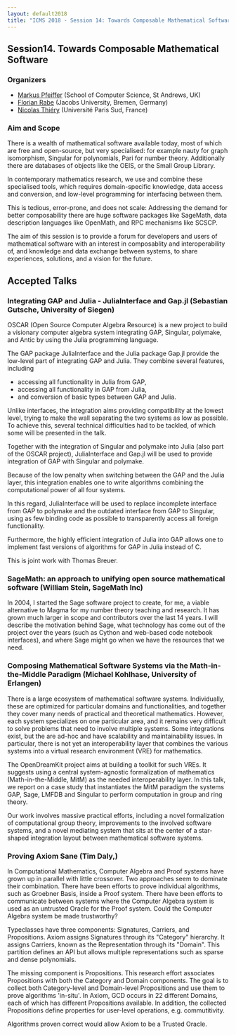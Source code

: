 ```yaml
---
layout: default2018
title: "ICMS 2018 - Session 14: Towards Composable Mathematical Software"
---
```

## Session14. Towards Composable Mathematical Software

### Organizers

*   [Markus Pfeiffer](mailto:markus.pfeiffer@st-andrews.ac.uk) (School of Computer Science, St Andrews, UK)
*   [Florian Rabe](mailto:f.rabe@jacobs-university.de) (Jacobs University, Bremen, Germany)
*   [Nicolas Thiéry](mailto:Nicolas.Thiery@u-psud.fr) (Université Paris Sud, France)


### Aim and Scope

There is a wealth of mathematical software available today, most of which are
  free and open-source, but very specialised: for example nauty for graph
  isomorphism, Singular for polynomials, Pari for number theory. Additionally
  there are databases of objects like the OEIS, or the Small Group Library.
  
  In contemporary mathematics research, we use and combine these specialised
  tools, which requires domain-specific knowledge, data access and conversion,
  and low-level programming for interfacing between them.

  This is tedious, error-prone, and does not scale: Addressing the demand for
  better composability there are huge software packages like SageMath, data
  description languages like OpenMath, and RPC mechanisms like SCSCP.

  The aim of this session is to provide a forum for developers and users of
  mathematical software with an interest in composablity and interoperability of,
  and knowledge and data exchange between systems, to share experiences, solutions,
  and a vision for the future.

## Accepted Talks

### Integrating GAP and Julia - JuliaInterface and Gap.jl (Sebastian Gutsche, University of Siegen)

OSCAR (Open Source Computer Algebra Resource) is a new project to build a
visionary computer algebra system integrating GAP, Singular, polymake, and Antic
by using the Julia programming language.

The GAP package JuliaInterface and the Julia package Gap.jl provide the
low-level part of integrating GAP and Julia. They combine several features,
including
* accessing all functionality in Julia from GAP,
* accessing all functionality in GAP from Julia,
* and conversion of basic types between GAP and Julia.

Unlike interfaces, the integration aims providing compatibility at the lowest
level, trying to make the wall separating the two systems as low as possible. To
achieve this, several technical difficulties had to be tackled, of which some
will be presented in the talk.

Together with the integration of Singular and polymake into Julia (also part of
the OSCAR project), JuliaInterface and Gap.jl will be used to provide
integration of GAP with Singular and polymake.

Because of the low penalty when switching between the GAP and the Julia layer,
this integration enables one to write algorithms combining the computational
power of all four systems.

In this regard, JuliaInterface will be used to replace incomplete interface from
GAP to polymake and the outdated interface from GAP to Singular, using as few
binding code as possible to transparently access all foreign functionality.

Furthermore, the highly efficient integration of Julia into GAP allows one to
implement fast versions of algorithms for GAP in Julia instead of C.

This is joint work with Thomas Breuer.

### SageMath: an approach to unifying open source mathematical software (William Stein, SageMath Inc)

In 2004, I started the Sage software project to create, for me,
a viable alternative to Magma for my number theory teaching and research.
It has grown much larger in scope and contributors over the last 14 years.
I will describe the motivation behind Sage, what technology has come out of
the project over the years (such as Cython and web-based code notebook
interfaces), and where Sage might go when we have the resources that we need.

### Composing Mathematical Software Systems via the Math-in-the-Middle Paradigm (Michael Kohlhase, University of Erlangen)

There is a large ecosystem of mathematical software systems. Individually, these
are optimized for particular domains and functionalities, and together they
cover many needs of practical and theoretical mathematics. However, each system
specializes on one particular area, and it remains very difficult to solve
problems that need to involve multiple systems. Some integrations exist, but the
are ad-hoc and have scalability and maintainability issues. In particular, there
is not yet an interoperability layer that combines the various systems into a
virtual research environment (VRE) for mathematics.
  
The OpenDreamKit project aims at building a toolkit for such VREs. It suggests
using a central system-agnostic formalization of mathematics
(Math-in-the-Middle, MitM) as the needed interoperability layer. In this talk,
we report on a case study that instantiates the MitM paradigm the systems GAP,
Sage, LMFDB and Singular to perform computation in group and ring theory.
  
Our work involves massive practical efforts, including a novel formalization of
computational group theory, improvements to the involved software systems, and a
novel mediating system that sits at the center of a star-shaped integration
layout between mathematical software systems.

### Proving Axiom Sane (Tim Daly,)

In Computational Mathematics, Computer Algebra and Proof systems have grown up
in parallel with little crossover. Two approaches seem to dominate their
combination. There have been efforts to prove individual algorithms, such as
Groebner Basis, inside a Proof system. There have been efforts to communicate
between systems where the Computer Algebra system is used as an untrusted Oracle
for the Proof system. Could the Computer Algebra system be made trustworthy?

Typeclasses have three components: Signatures, Carriers, and Propositions. Axiom
assigns Signatures through its "Category" hierarchy. It assigns Carriers, known
as the Representation through its "Domain". This partition defines an API but
allows multiple representations such as sparse and dense polynomials.

The missing component is Propositions. This research effort associates
Propositions with both the Category and Domain components. The goal is to
collect both Category-level and Domain-level Propositions and use them to prove
algorithms 'in-situ'. In Axiom, GCD occurs in 22 different Domains, each of
which has different Propositions available. In addition, the collected
Propositions define properties for user-level operations, e.g. commutitivity.

Algorithms proven correct would allow Axiom to be a Trusted Oracle.
